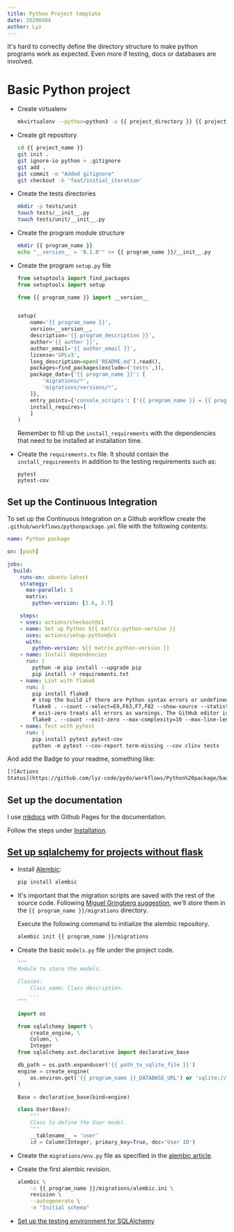 ```yaml
---
title: Python Project template
date: 20200404
author: Lyz
---
```


It's hard to correctly define the directory structure to make python programs
work as expected. Even more if testing, docs or databases are involved.

# Basic Python project

* Create virtualenv
    ```bash
    mkvirtualenv --python=python3 -a {{ project_directory }} {{ project_name }}
    ```

* Create git repository
    ```bash
    cd {{ project_name }}
    git init .
    git ignore-io python > .gitignore
    git add .
    git commit -m "Added gitignore"
    git checkout -b 'feat/initial_iteration'
    ```

* Create the tests directories
    ```bash
    mkdir -p tests/unit
    touch tests/__init__.py
    touch tests/unit/__init__.py
    ```

* Create the program module structure
    ```bash
    mkdir {{ program_name }}
    echo "__version__ = '0.1.0'" >> {{ program_name }}/__init__.py

* Create the program `setup.py` file
    ```python
    from setuptools import find_packages
    from setuptools import setup

    from {{ program_name }} import __version__


    setup(
        name='{{ program_name }}',
        version=__version__,
        description='{{ program_description }}',
        author='{{ author }}',
        author_email='{{ author_email }}',
        license='GPLv3',
        long_description=open('README.md').read(),
        packages=find_packages(exclude=('tests',)),
        package_data={'{{ program_name }}': [
            'migrations/*',
            'migrations/versions/*',
        ]},
        entry_points={'console_scripts': ['{{ program_name }} = {{ program_name }}:main']},
        install_requires=[
        ]
    )
    ```
    Remember to fill up the `install_requirements` with the dependencies that
    need to be installed at installation time.

* Create the `requirements.tx` file. It should contain the
    `install_requirements` in addition to the testing requirements such as:
    ```
    pytest
    pytest-cov
    ```

## Set up the Continuous Integration

To set up the Continuous Integration on a Github workflow create the
`.github/workflows/pythonpackage.yml` file with the following contents:

```yaml
name: Python package

on: [push]

jobs:
  build:
    runs-on: ubuntu-latest
    strategy:
      max-parallel: 3
      matrix:
        python-version: [3.6, 3.7]

    steps:
    - uses: actions/checkout@v1
    - name: Set up Python ${{ matrix.python-version }}
      uses: actions/setup-python@v1
      with:
        python-version: ${{ matrix.python-version }}
    - name: Install dependencies
      run: |
        python -m pip install --upgrade pip
        pip install -r requirements.txt
    - name: Lint with flake8
      run: |
        pip install flake8
        # stop the build if there are Python syntax errors or undefined names
        flake8 . --count --select=E9,F63,F7,F82 --show-source --statistics
        # exit-zero treats all errors as warnings. The GitHub editor is 127 chars wide
        flake8 . --count --exit-zero --max-complexity=10 --max-line-length=127 --statistics
    - name: Test with pytest
      run: |
        pip install pytest pytest-cov
        python -m pytest --cov-report term-missing --cov clinv tests
```

And add the Badge to your readme, something like:

~~~markdown
[![Actions
Status](https://github.com/lyz-code/pydo/workflows/Python%20package/badge.svg)](https://github.com/lyz-code/pydo/actions)
~~~

## Set up the documentation

I use [mkdocs](mkdocs.md) with Github Pages for the documentation.

Follow the steps under [Installation](mkdocs.md#installation).

## [Set up sqlalchemy for projects without flask](alembic.md)

* Install [Alembic](alembic.md):
    ```bash
    pip install alembic
    ```

* It's important that the migration scripts are saved with the rest of the source
    code. Following [Miguel Gringberg
    suggestion](https://blog.miguelgrinberg.com/post/the-flask-mega-tutorial-part-iv-database),
    we'll store them in the `{{ program_name }}/migrations` directory.

    Execute the following command to initialize the alembic repository.

    ```bash
    alembic init {{ program_name }}/migrations
    ```

* Create the basic `models.py` file under the project code.
    ```python
    """
    Module to store the models.

    Classes:
        Class_name: Class description.
        ...
    """

    import os

    from sqlalchemy import \
        create_engine, \
        Column, \
        Integer
    from sqlalchemy.ext.declarative import declarative_base

    db_path = os.path.expanduser('{{ path_to_sqlite_file }}')
    engine = create_engine(
        os.environ.get('{{ program_name }}_DATABASE_URL') or 'sqlite:///' + db_path
    )

    Base = declarative_base(bind=engine)

    class User(Base):
        """
        Class to define the User model.
        """
        __tablename__ = 'user'
        id = Column(Integer, primary_key=True, doc='User ID')
    ```
* Create the `migrations/env.py` file as specified in the [alembic
    article](alembic.md).
* Create the first alembic revision.
    ```bash
    alembic \
        -c {{ program_name }}/migrations/alembic.ini \
        revision \
        --autogenerate \
        -m "Initial schema"
    ```

* [Set up the testing environment for SQLAlchemy](sqlalchemy.md#testing-sqlalchemy-code)
